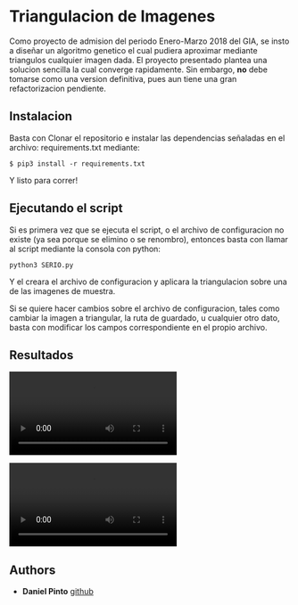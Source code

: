 # Triangulacion de Imagenes

Como proyecto de admision del periodo Enero-Marzo 2018 del GIA, se insto a diseñar un algoritmo genetico el cual
pudiera aproximar mediante triangulos cualquier imagen dada. El proyecto presentado plantea una solucion sencilla
la cual converge rapidamente. Sin embargo, **no** debe tomarse como una version definitiva, pues aun tiene 
una gran refactorizacion pendiente.

## Instalacion

Basta con Clonar el repositorio e instalar las dependencias señaladas en el archivo: requirements.txt mediante:

```
$ pip3 install -r requirements.txt 
```

Y listo para correr!

## Ejecutando el script

Si es primera vez que se ejecuta el script, o el archivo de configuracion no existe (ya sea porque se elimino o se
renombro), entonces basta con llamar al script mediante la consola con python:

```
python3 SERIO.py
```

Y el creara el archivo de configuracion y aplicara la triangulacion sobre una de las imagenes de muestra.

Si se quiere hacer cambios sobre el archivo de configuracion, tales como cambiar la imagen a triangular, 
la ruta de guardado, u cualquier otro dato, basta con modificar los campos correspondiente en el propio archivo.

## Resultados

![best_girl](./BESTGIRL.gif.mp4)

![monte](./monte.gif.mp4)

## Authors

* **Daniel Pinto** [github](https://github.com/PurpleBooth)

